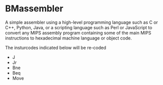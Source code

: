 # BMassembler

A simple assembler using a high-level programming language such
as C or C++, Python, Java, or a scripting language such as Perl or JavaScript to convert any MIPS
assembly program containing some of the main MIPS instructions to hexadecimal machine
language or object code.

The insturcodes indicated below will be re-coded

  - J
  - Jr
  - Bne
  - Beq
  - Move
